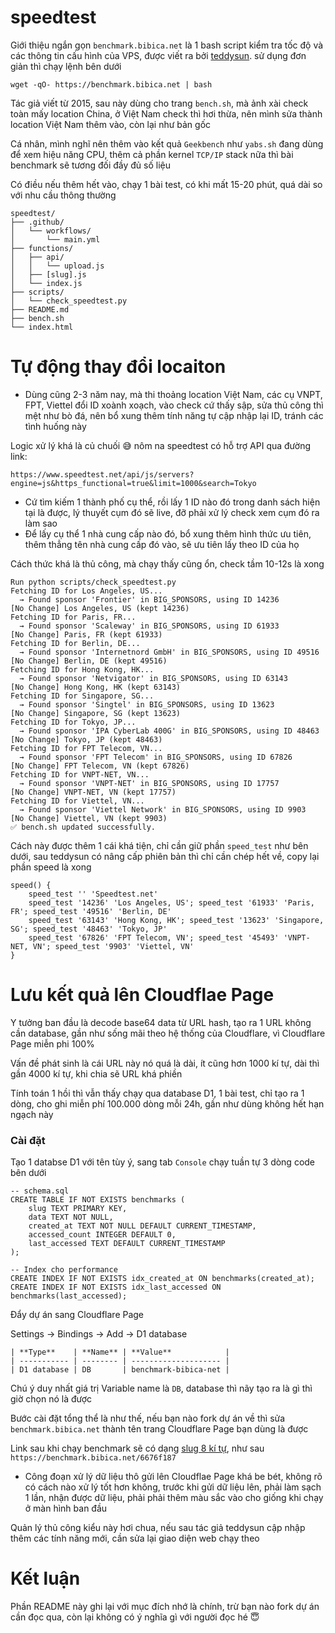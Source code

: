 # speedtest

Giới thiệu ngắn gọn `benchmark.bibica.net` là 1 bash script kiểm tra tốc độ và các thông tin cấu hình của VPS, được viết ra bởi [teddysun](https://teddysun.com/444.html). sử dụng đơn giản thì chạy lệnh bên dưới

```
wget -qO- https://benchmark.bibica.net | bash
```

Tác giả viết từ 2015, sau này dùng cho trang `bench.sh`, mà ảnh xài check toàn mấy location China, ở Việt Nam check thì hơi thừa, nên mình sửa thành location Việt Nam thêm vào, còn lại như bản gốc

Cá nhân, mình nghĩ nên thêm vào kết quả `Geekbench` như `yabs.sh` đang dùng để xem hiệu năng CPU, thêm cả phần kernel `TCP/IP` stack nữa thì bài benchmark sẽ tương đối đầy đủ số liệu

Có điều nếu thêm hết vào, chạy 1 bài test, có khi mất 15-20 phút, quá dài so với nhu cầu thông thường
```
speedtest/
├── .github/
│   └── workflows/
│       └── main.yml
├── functions/
│   ├── api/
│   │   └── upload.js 
│   ├── [slug].js
│   └── index.js
├── scripts/
│   └── check_speedtest.py
├── README.md
├── bench.sh
└── index.html
```
# Tự động thay đổi locaiton

- Dùng cũng 2-3 năm nay, mà thi thoảng location Việt Nam, các cụ VNPT, FPT, Viettel đổi ID xoành xoạch, vào check cứ thấy sập, sửa thủ công thì mệt như bò đá, nên bổ xung thêm tính năng tự cập nhập lại ID, tránh các tình huống này

Logic xử lý khá là củ chuối 😅 nôm na speedtest có hỗ trợ API qua đường link:
```
https://www.speedtest.net/api/js/servers?engine=js&https_functional=true&limit=1000&search=Tokyo
```
- Cứ tìm kiếm 1 thành phố cụ thể, rồi lấy 1 ID nào đó trong danh sách hiện tại là được, lý thuyết cụm đó sẽ live, đỡ phải xử lý check xem cụm đó ra làm sao
- Để lấy cụ thể 1 nhà cung cấp nào đó, bổ xung thêm hình thức ưu tiên, thêm thẳng tên nhà cung cấp đó vào, sẽ ưu tiên lấy theo ID của họ

Cách thức khá là thủ công, mà chạy thấy cũng ổn, check tầm 10-12s là xong
  
```
Run python scripts/check_speedtest.py
Fetching ID for Los Angeles, US...
  → Found sponsor 'Frontier' in BIG_SPONSORS, using ID 14236
[No Change] Los Angeles, US (kept 14236)
Fetching ID for Paris, FR...
  → Found sponsor 'Scaleway' in BIG_SPONSORS, using ID 61933
[No Change] Paris, FR (kept 61933)
Fetching ID for Berlin, DE...
  → Found sponsor 'Internetnord GmbH' in BIG_SPONSORS, using ID 49516
[No Change] Berlin, DE (kept 49516)
Fetching ID for Hong Kong, HK...
  → Found sponsor 'Netvigator' in BIG_SPONSORS, using ID 63143
[No Change] Hong Kong, HK (kept 63143)
Fetching ID for Singapore, SG...
  → Found sponsor 'Singtel' in BIG_SPONSORS, using ID 13623
[No Change] Singapore, SG (kept 13623)
Fetching ID for Tokyo, JP...
  → Found sponsor 'IPA CyberLab 400G' in BIG_SPONSORS, using ID 48463
[No Change] Tokyo, JP (kept 48463)
Fetching ID for FPT Telecom, VN...
  → Found sponsor 'FPT Telecom' in BIG_SPONSORS, using ID 67826
[No Change] FPT Telecom, VN (kept 67826)
Fetching ID for VNPT-NET, VN...
  → Found sponsor 'VNPT-NET' in BIG_SPONSORS, using ID 17757
[No Change] VNPT-NET, VN (kept 17757)
Fetching ID for Viettel, VN...
  → Found sponsor 'Viettel Network' in BIG_SPONSORS, using ID 9903
[No Change] Viettel, VN (kept 9903)
✅ bench.sh updated successfully.
```
Cách này được thêm 1 cái khá tiện, chỉ cần giữ phần `speed_test` như bên dưới, sau teddysun có nâng cấp phiên bản thì chỉ cần chép hết về, copy lại phần speed là xong
```
speed() {
    speed_test '' 'Speedtest.net'
    speed_test '14236' 'Los Angeles, US'; speed_test '61933' 'Paris, FR'; speed_test '49516' 'Berlin, DE'
    speed_test '63143' 'Hong Kong, HK'; speed_test '13623' 'Singapore, SG'; speed_test '48463' 'Tokyo, JP'
    speed_test '67826' 'FPT Telecom, VN'; speed_test '45493' 'VNPT-NET, VN'; speed_test '9903' 'Viettel, VN'
}
```
# Lưu kết quả lên Cloudflae Page

Y tưởng ban đầu là decode base64 data từ URL hash, tạo ra 1 URL không cần database, gần như sống mãi theo hệ thống của Cloudflare, vì Cloudflare Page miễn phi 100%

Vấn đề phát sinh là cái URL này nó quá là dài, ít cũng hơn 1000 kí tự, dài thì gần 4000 kí tự, khi chia sẽ URL khá phiền

Tính toán 1 hồi thì vẫn thấy chạy qua database D1, 1 bài test, chỉ tạo ra 1 dòng, cho ghi miễn phí 100.000 dòng mỗi 24h, gần như dùng không hết hạn ngạch này

### Cài đặt

Tạo 1 databse D1 với tên tùy ý, sang tab `Console` chạy tuần tự 3 dòng code bên dưới
```
-- schema.sql
CREATE TABLE IF NOT EXISTS benchmarks (
    slug TEXT PRIMARY KEY,
    data TEXT NOT NULL,
    created_at TEXT NOT NULL DEFAULT CURRENT_TIMESTAMP,
    accessed_count INTEGER DEFAULT 0,
    last_accessed TEXT DEFAULT CURRENT_TIMESTAMP
);

-- Index cho performance
CREATE INDEX IF NOT EXISTS idx_created_at ON benchmarks(created_at);
CREATE INDEX IF NOT EXISTS idx_last_accessed ON benchmarks(last_accessed);
```
Đẩy dự án sang Cloudflare Page

Settings -> Bindings -> Add -> D1 database
```
| **Type**    | **Name** | **Value**            |
| ----------- | -------- | -------------------- |
| D1 database | DB       | benchmark-bibica-net |
```
Chú ý duy nhất giá trị Variable name là `DB`, database thì nãy tạo ra là gì thì giờ chọn nó là được

Bước cài đặt tổng thể là như thế, nếu bạn nào fork dự án về thì sửa `benchmark.bibica.net` thành tên trang Cloudflare Page bạn dùng là được

Link sau khi chạy benchmark sẽ có dạng [slug 8 kí tự](https://benchmark.bibica.net/6676f187), như sau `https://benchmark.bibica.net/6676f187`

- Công đoạn xử lý dữ liệu thô gửi lên Cloudflae Page khá be bét, không rõ có cách nào xử lý tốt hơn không, trước khi gửi dữ liệu lên, phải làm sạch 1 lần, nhận được dữ liệu, phải phải thêm màu sắc vào cho giống khi chạy ở màn hình ban đầu

Quản lý thủ công kiểu này hơi chua, nếu sau tác giả teddysun cập nhập thêm các tính năng mới, cần sửa lại giao diện web chạy theo

# Kết luận

Phần README này ghi lại với mục đích nhớ là chính, trừ bạn nào fork dự án cần đọc qua, còn lại không có ý nghĩa gì với người đọc hé 😇
